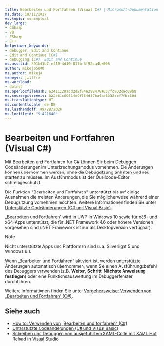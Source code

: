 ```yaml
---
title: Bearbeiten und Fortfahren (Visual C#) | Microsoft-Dokumentation
ms.date: 10/11/2017
ms.topic: conceptual
dev_langs:
- CSharp
- VB
- FSharp
- C++
helpviewer_keywords:
- debugger, Edit and Continue
- Edit and Continue [C#]
- debugging [C#], Edit and Continue
ms.assetid: 591bd1b7-ef10-4d10-817b-3f92ca4be006
author: mikejo5000
ms.author: mikejo
manager: jillfra
ms.workload:
- dotnet
ms.openlocfilehash: 62411229acd2d2f8462984789037fc832dac09b8
ms.sourcegitcommit: 822e61c69514e9f564d37ba6ca6832ccf7fbc60d
ms.translationtype: HT
ms.contentlocale: de-DE
ms.lasthandoff: 09/28/2020
ms.locfileid: "91421640"
---
```

# <a name="edit-and-continue-visual-c"></a>Bearbeiten und Fortfahren (Visual C#)
 Mit Bearbeiten und Fortfahren für C# können Sie beim Debuggen Codeänderungen im Unterbrechungsmodus vornehmen. Die Änderungen können übernommen werden, ohne die Debugsitzung anhalten und neu starten zu müssen. Im Ausführmodus ist der Quellcode-Editor schreibgeschützt.

 Die Funktion "Bearbeiten und Fortfahren" unterstützt bis auf einige Ausnahmen die meisten Änderungen, die Sie möglicherweise während einer Debugsitzung vornehmen möchten. Weitere Informationen finden Sie unter [Unterstützte Codeänderungen (C# und Visual Basic)](../debugger/supported-code-changes-csharp.md).

 „Bearbeiten und Fortfahren“ wird in UWP in Windows 10 sowie für x86- und x64-Apps unterstützt, die für .NET Framework 4.6 oder höhere Versionen vorgesehen sind (.NET Framework ist nur als Desktopversion verfügbar).

 > [!NOTE]
 > Nicht unterstützte Apps und Plattformen sind u. a. Silverlight 5 und Windows 8.1.

 Wenn „Bearbeiten und Fortfahren“ aktiviert ist, werden unterstützte Änderungen automatisch übernommen, wenn Sie einen Ausführungsbefehl des Debuggers verwenden (z.B. **Weiter**, **Schritt**, **Nächste Anweisung festlegen**) oder eine Funktionsauswertung im Debuggerfenster durchführen.

 Weitere Informationen finden Sie unter [Vorgehensweise: Verwenden von „Bearbeiten und Fortfahren“ (C#)](../debugger/how-to-use-edit-and-continue-csharp.md).

## <a name="see-also"></a>Siehe auch
- [How to: Verwenden von „Bearbeiten und fortfahren“ (C#)](../debugger/how-to-use-edit-and-continue-csharp.md)
- [Unterstützte Codeänderungen (C# und Visual Basic)](../debugger/supported-code-changes-csharp.md)
- [Schreiben und Debuggen von ausgeführtem XAML-Code mit XAML Hot Reload in Visual Studio](../xaml-tools/xaml-hot-reload.md)
